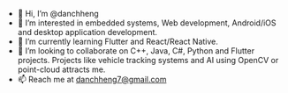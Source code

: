 - 👋 Hi, I’m @danchheng
- 👀 I’m interested in embedded systems, Web development, Android/iOS and desktop application development.
- 🌱 I’m currently learning Flutter and React/React Native.
- 💞️ I’m looking to collaborate on C++, Java, C#, Python and Flutter projects. Projects like vehicle tracking systems and AI using OpenCV or point-cloud attracts me.
- 📫 Reach me at danchheng7@gmail.com

